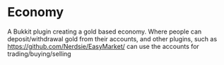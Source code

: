 # Economy

A Bukkit plugin creating a gold based economy.  Where people can deposit/withdrawal gold from their accounts, and other plugins, such as https://github.com/Nerdsie/EasyMarket/ can use the accounts for trading/buying/selling
